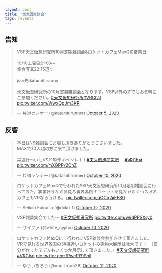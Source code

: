 ```yaml
---
layout: post
title: "第九回雑談会"
tags: [event]
---
```


## 告知
<blockquote class="twitter-tweet" data-theme="dark"><p lang="ja" dir="ltr">VSP天文仮想研究所10月定期雑談会&amp;ロケットカフェMaxQ初営業日<br><br>10/10土曜日21:00～<br>集合写真22:15辺り<br><br>join先:katamitirunner<br><br>天文仮想研究所の10月定期雑談会となります。VSP以外の方でもお気軽にご参加ください。<a href="https://twitter.com/hashtag/%E5%A4%A9%E6%96%87%E4%BB%AE%E6%83%B3%E7%A0%94%E7%A9%B6%E6%89%80?src=hash&amp;ref_src=twsrc%5Etfw">#天文仮想研究所</a><a href="https://twitter.com/hashtag/VRChat?src=hash&amp;ref_src=twsrc%5Etfw">#VRChat</a> <a href="https://t.co/WwxQpUm3KR">pic.twitter.com/WwxQpUm3KR</a></p>&mdash; 片道ランナー (@katamitirunner) <a href="https://twitter.com/katamitirunner/status/1313158018100539399?ref_src=twsrc%5Etfw">October 5, 2020</a></blockquote> <script async src="https://platform.twitter.com/widgets.js" charset="utf-8"></script>

## 反響
<blockquote class="twitter-tweet" data-theme="dark"><p lang="ja" dir="ltr">本日はVS雑談会にお越し頂きありがとうございました。<br>MAXで30人超の方に来て頂けました。<br><br>来週はついにVSP1周年イベント！！<a href="https://twitter.com/hashtag/%E5%A4%A9%E6%96%87%E4%BB%AE%E6%83%B3%E7%A0%94%E7%A9%B6%E6%89%80?src=hash&amp;ref_src=twsrc%5Etfw">#天文仮想研究所</a> 　<a href="https://twitter.com/hashtag/VRChat?src=hash&amp;ref_src=twsrc%5Etfw">#VRChat</a> <a href="https://t.co/mXGPPv2ChZ">pic.twitter.com/mXGPPv2ChZ</a></p>&mdash; 片道ランナー (@katamitirunner) <a href="https://twitter.com/katamitirunner/status/1314952856697409538?ref_src=twsrc%5Etfw">October 10, 2020</a></blockquote> <script async src="https://platform.twitter.com/widgets.js" charset="utf-8"></script>

<blockquote class="twitter-tweet" data-theme="dark"><p lang="ja" dir="ltr">ロケットカフェMaxQで行われたVSP天文仮想研究所10月定期雑談会に行ってきた。宇宙好きなら夢見る世界各国のロケットを見ながらくつろげるカフェもVRなら行ける。 <a href="https://t.co/qOCq2pFFS0">pic.twitter.com/qOCq2pFFS0</a></p>&mdash; Seikoh Fukuma (@doku_f) <a href="https://twitter.com/doku_f/status/1314950473833615361?ref_src=twsrc%5Etfw">October 10, 2020</a></blockquote> <script async src="https://platform.twitter.com/widgets.js" charset="utf-8"></script>

<blockquote class="twitter-tweet" data-theme="dark"><p lang="ja" dir="ltr">VSP雑談集会でした～ <a href="https://twitter.com/hashtag/%E5%A4%A9%E6%96%87%E4%BB%AE%E6%83%B3%E7%A0%94%E7%A9%B6%E6%89%80?src=hash&amp;ref_src=twsrc%5Etfw">#天文仮想研究所</a> <a href="https://t.co/w6dPPSXcy0">pic.twitter.com/w6dPPSXcy0</a></p>&mdash; サイファ (@white_cypha) <a href="https://twitter.com/white_cypha/status/1314957551411240961?ref_src=twsrc%5Etfw">October 10, 2020</a></blockquote> <script async src="https://platform.twitter.com/widgets.js" charset="utf-8"></script>

<blockquote class="twitter-tweet" data-theme="dark"><p lang="ja" dir="ltr">ロケットカフェMaxQにて行われたVSP雑談会参加させて頂きました。　VRで見れる世界各国の30機近いロケットの実物大展示は壮大です！　（自分が作ったモデルもいくつか展示して頂きました。）<a href="https://twitter.com/hashtag/%E5%A4%A9%E6%96%87%E4%BB%AE%E6%83%B3%E7%A0%94%E7%A9%B6%E6%89%80?src=hash&amp;ref_src=twsrc%5Etfw">#天文仮想研究所</a> 　<a href="https://twitter.com/hashtag/VRChat?src=hash&amp;ref_src=twsrc%5Etfw">#VRChat</a> <a href="https://t.co/PwcPP9Poil">pic.twitter.com/PwcPP9Poil</a></p>&mdash; ゆういちろう (@yuuitirou528) <a href="https://twitter.com/yuuitirou528/status/1315142002346913794?ref_src=twsrc%5Etfw">October 11, 2020</a></blockquote> <script async src="https://platform.twitter.com/widgets.js" charset="utf-8"></script>
